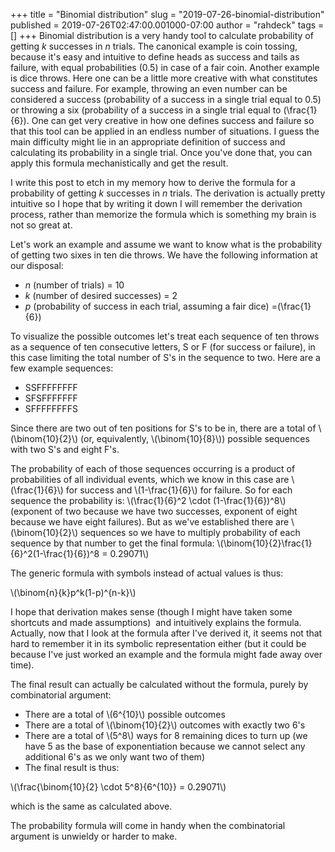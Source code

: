 +++
title = "Binomial distribution"
slug = "2019-07-26-binomial-distribution"
published = 2019-07-26T02:47:00.001000-07:00
author = "rahdeck"
tags = []
+++
Binomial distribution is a very handy tool to calculate probability of
getting *k* successes in *n* trials. The canonical example is coin
tossing, because it's easy and intuitive to define heads as success and
tails as failure, with equal probabilities (0.5) in case of a fair coin.
Another example is dice throws. Here one can be a little more creative
with what constitutes success and failure. For example, throwing an even
number can be considered a success (probability of a success in a single
trial equal to 0.5) or throwing a six (probability of a success in a
single trial equal to \(\frac{1}{6}\). One can get very creative in
how one defines success and failure so that this tool can be applied in
an endless number of situations. I guess the main difficulty might lie
in an appropriate definition of success and calculating its probability
in a single trial. Once you've done that, you can apply this formula
mechanistically and get the result.  
  
  
I write this post to etch in my memory how to derive the formula for a
probability of getting *k* successes in *n* trials. The derivation is
actually pretty intuitive so I hope that by writing it down I will
remember the derivation process, rather than memorize the formula which
is something my brain is not so great at.  
  
Let's work an example and assume we want to know what is the probability
of getting two sixes in ten die throws. We have the following
information at our disposal:  
  

-   *n* (number of trials) = 10
-   *k* (number of desired successes) = 2
-   *p* (probability of success in each trial, assuming a fair dice)
    =\(\frac{1}{6}\)

  
To visualize the possible outcomes let's treat each sequence of ten
throws as a sequence of ten consecutive letters, S or F (for success or
failure), in this case limiting the total number of S's in the sequence
to two. Here are a few example sequences:  
  

-   SSFFFFFFFF
-   SFSFFFFFFF
-   SFFFFFFFFS

Since there are two out of ten positions for S's to be in, there are a
total of \\(\\binom{10}{2}\\) (or, equivalently, \\(\\binom{10}{8}\\))
possible sequences with two S's and eight F's.  
  
The probability of each of those sequences occurring is a product of
probabilities of all individual events, which we know in this case are
\\(\\frac{1}{6}\\) for success and \\(1-\\frac{1}{6}\\) for failure. So
for each sequence the probability is: \\(\\frac{1}{6}^2 \\cdot
(1-\\frac{1}{6})^8\\) (exponent of two because we have two successes,
exponent of eight because we have eight failures). But as we've
established there are \\(\\binom{10}{2}\\) sequences so we have to
multiply probability of each sequence by that number to get the final
formula: \\(\\binom{10}{2}\\frac{1}{6}^2(1-\\frac{1}{6})^8 =
0.29071\\)  
  
The generic formula with symbols instead of actual values is thus:  
  
\\(\\binom{n}{k}p^k(1-p)^{n-k}\\)  
  
I hope that derivation makes sense (though I might have taken some
shortcuts and made assumptions)  and intuitively explains the formula.
Actually, now that I look at the formula after I've derived it, it seems
not that hard to remember it in its symbolic representation either (but
it could be because I've just worked an example and the formula might
fade away over time).  
  
The final result can actually be calculated without the formula, purely
by combinatorial argument:  
  

-   There are a total of \\(6^{10}\\) possible outcomes
-   There are a total of \\(\\binom{10}{2}\\) outcomes with exactly two
    6's
-   There are a total of \\(5^8\\) ways for 8 remaining dices to turn up
    (we have 5 as the base of exponentiation because we cannot select
    any additional 6's as we only want two of them)
-   The final result is thus:

\\(\\frac{\\binom{10}{2} \\cdot 5^8}{6^{10}} = 0.29071\\)  
  
which is the same as calculated above.  
  
The probability formula will come in handy when the combinatorial
argument is unwieldy or harder to make.
